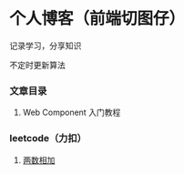 # 个人博客（前端切图仔）

记录学习，分享知识

不定时更新算法

### 文章目录

1. Web Component 入门教程

### leetcode（力扣）

1. [两数相加](https://leetcode-cn.com/problems/add-two-numbers/)
